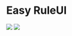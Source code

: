 # Easy RuleUI
[![](https://poggit.pmmp.io/shield.api/RulesPM)](https://poggit.pmmp.io/p/RulesPM)
<a href="https://poggit.pmmp.io/p/RulesPM"><img src="https://poggit.pmmp.io/shield.api/RulesPM"></a>

